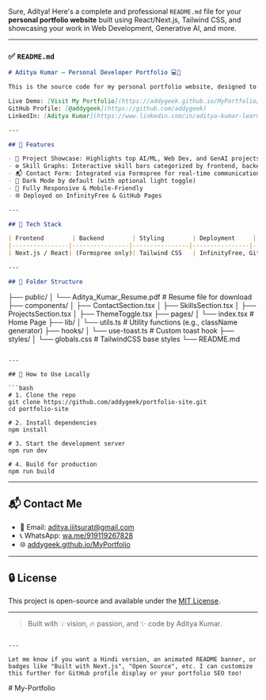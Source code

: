 Sure, Aditya! Here's a complete and professional `README.md` file for your **personal portfolio website** built using React/Next.js, Tailwind CSS, and showcasing your work in Web Development, Generative AI, and more.

---

### ✅ `README.md`

```markdown
# Aditya Kumar — Personal Developer Portfolio 💻🚀

This is the source code for my personal portfolio website, designed to showcase my skills, projects, and experience as a Web Developer, Generative AI Builder, and Tech Community Leader.

Live Demo: [Visit My Portfolio](https://addygeek.github.io/MyPortfolio/)  
GitHub Profile: [@addygeek](https://github.com/addygeek)  
LinkedIn: [Aditya Kumar](https://www.linkedin.com/in/aditya-kumar-learner/)

---

## 📌 Features

- 💼 Project Showcase: Highlights top AI/ML, Web Dev, and GenAI projects
- ⚙️ Skill Graphs: Interactive skill bars categorized by frontend, backend, tools, and AI
- 📬 Contact Form: Integrated via Formspree for real-time communication
- 🌙 Dark Mode by default (with optional light toggle)
- 📱 Fully Responsive & Mobile-Friendly
- 🌐 Deployed on InfinityFree & GitHub Pages

---

## 🚀 Tech Stack

| Frontend        | Backend        | Styling        | Deployment     | Integration     |
|----------------|----------------|----------------|----------------|-----------------|
| Next.js / React| (Formspree only)| Tailwind CSS   | InfinityFree, GitHub Pages | Formspree, WhatsApp API |

---

## 📂 Folder Structure

```

├── public/
│   └── Aditya\_Kumar\_Resume.pdf    # Resume file for download
├── components/
│   ├── ContactSection.tsx
│   ├── SkillsSection.tsx
│   ├── ProjectsSection.tsx
│   ├── ThemeToggle.tsx
├── pages/
│   └── index.tsx                  # Home Page
├── lib/
│   └── utils.ts                   # Utility functions (e.g., className generator)
├── hooks/
│   └── use-toast.ts               # Custom toast hook
├── styles/
│   └── globals.css                # TailwindCSS base styles
└── README.md

````

---

## 📌 How to Use Locally

```bash
# 1. Clone the repo
git clone https://github.com/addygeek/portfolio-site.git
cd portfolio-site

# 2. Install dependencies
npm install

# 3. Start the development server
npm run dev

# 4. Build for production
npm run build
````

---

## 📬 Contact Me

* 📧 Email: [aditya.iiitsurat@gmail.com](mailto:aditya.iiitsurat@gmail.com)
* 📞 WhatsApp: [wa.me/919119267828](https://wa.me/919119267828)
* 🌐 [addygeek.github.io/MyPortfolio](https://addygeek.github.io/MyPortfolio)

---

## 🔒 License

This project is open-source and available under the [MIT License](LICENSE).

---

> Built with 💡 vision, 🔥 passion, and ✨ code by Aditya Kumar.

```

---

Let me know if you want a Hindi version, an animated README banner, or badges like "Built with Next.js", "Open Source", etc. I can customize this further for GitHub profile display or your portfolio SEO too!
```
#   M y - P o r t f o l i o  
 